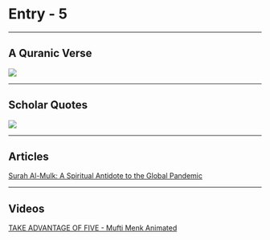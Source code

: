 # Entry - 5

---
## A Quranic Verse

![](https://i.pinimg.com/originals/3b/0f/e7/3b0fe78e4f53100a5ff891998229dc49.jpg)

---
## Scholar Quotes

![](https://i.pinimg.com/originals/0f/ad/b8/0fadb8986ae857e2d2a49f0d0e4ca9cd.jpg)

---
## Articles

[Surah Al-Mulk: A Spiritual Antidote to the Global Pandemic](https://productivemuslim.com/global-pandemic-antidote/)

---
## Videos

[TAKE ADVANTAGE OF FIVE - Mufti Menk Animated](https://youtu.be/Swgh84e56ts)
